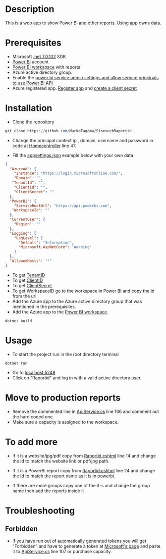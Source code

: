 # Description

This is a web app to show Power BI and other reports. Using app owns data.

# Prerequisites

* Microsoft [.net 7.0.102](https://dotnet.microsoft.com/en-us/download/dotnet/7.0) SDK
* [Power BI](https://powerbi.microsoft.com/en-us/) account
* [Power BI workspace](https://docs.microsoft.com/en-us/power-bi/service-create-the-new-workspaces) with reports
* Azure active directory group.
* Enable the [power bi service admin settings and allow service principals to use Power BI API](https://learn.microsoft.com/en-us/power-bi/developer/embedded/embed-service-principal#step-3---enable-the-power-bi-service-admin-settings)
* Azure registered app. [Register app](https://docs.microsoft.com/en-us/azure/active-directory/develop/quickstart-register-app) and [create a client secret](https://docs.microsoft.com/en-us/azure/active-directory/develop/quickstart-register-app#add-a-client-secret)

# Installation
* Clone the repository
```powershell
git clone https://github.com/MarkoTagoma/SiseveebRaportid
```
* Change the principal context ip , domain, username and password in code at [Homecontroller](/Controllers/HomeController.cs) line 47.

* Fill the [appsettings.json](/appsettings.json) example below with your own data
```json
{
  "AzureAd": {
    "Instance": "https://login.microsoftonline.com/",
    "Domain": "",
   "TenantId": "",
    "ClientId": "",
    "ClientSecret": ""
  },
  "PowerBi": {
    "ServiceRootUrl": "https://api.powerbi.com",
   "WorkspaceId": ""
  },
  "CurrentUser": {
    "Region": ""
  },
  "Logging": {
    "LogLevel": {
      "Default": "Information",
      "Microsoft.AspNetCore": "Warning"
    }
  },
  "AllowedHosts": "*"
}
```
* To get [TenantID](https://learn.microsoft.com/en-us/azure/active-directory/fundamentals/active-directory-how-to-find-tenant)
* To get [ClientID](https://learn.microsoft.com/en-us/azure/active-directory/develop/howto-create-service-principal-portal#sign-in-to-the-application)
* To get [ClientSecret](https://learn.microsoft.com/en-us/azure/active-directory/develop/howto-create-service-principal-portal#option-2-create-a-new-application-secret)
* To get WorkspaceID go to the workspace in Power BI and copy the id from the url
* Add the Azure app to the Azure active directory group that was mentioned in the prerequisites.
* Add the Azure app to the [Power BI workspace](https://learn.microsoft.com/en-us/power-bi/collaborate-share/service-give-access-new-workspaces#give-access-to-your-workspace).
```
dotnet build
``` 

# Usage
* To start the project run in the root directory terminal
```
dotnet run
``` 
* Go to [localhost:5249](http://localhost:5249/)
* Click on "Raportid" and log in with a valid active directory user.



# Move to production reports
* Remove the commented line in [ApiService.cs](Services/ApiService.cs) line 106 and comment out the hard coded one.
* Make sure a capacity is assigned to the workspace.

# To add more
* If it is a website/jpg/pdf copy from [Raportid.cshtml](/Views/Home/Raportid.cshtml) line 14 and change the Id to match the website link or pdf/jpg path.

* If it is a PowerBI report copy from [Raportid.cshtml](/Views/Home/Raportid.cshtml) line 24 and change the Id to match the report name as it is in powerbi.

* If there are more groups copy one of the if-s and change the group name then add the reports inside it
# Troubleshooting

## Forbidden
* If you have run out of automatically generated tokens you will get "Forbidden" and have to  generate a token at [Microsoft's page](https://learn.microsoft.com/en-us/rest/api/power-bi/embed-token/generate-token?tryIt=true&source=docs#code-try-0) and paste it to [ApiService.cs](Services/ApiService.cs) line 107 or purchase capacity.